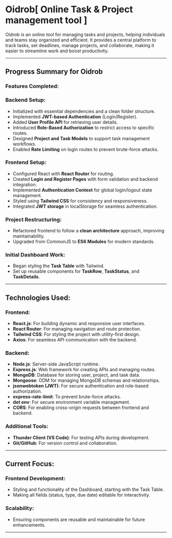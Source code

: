 # Oidrob[ Online Task & Project management tool ]

Oidrob is an online tool for managing tasks and projects, helping individuals and teams stay organized and efficient. It provides a central platform to track tasks, set deadlines, manage projects, and collaborate, making it easier to streamline work and boost productivity.

---

## Progress Summary for Oidrob

### **Features Completed**:

### **Backend Setup**:

- Initialized with essential dependencies and a clean folder structure.
- Implemented **JWT-based Authentication** (Login/Register).
- Added **User Profile API** for retrieving user details.
- Introduced **Role-Based Authorization** to restrict access to specific routes.
- Designed **Project and Task Models** to support task management workflows.
- Enabled **Rate Limiting** on login routes to prevent brute-force attacks.

### **Frontend Setup**:

- Configured React with **React Router** for routing.
- Created **Login and Register Pages** with form validation and backend integration.
- Implemented **Authentication Context** for global login/logout state management.
- Styled using **Tailwind CSS** for consistency and responsiveness.
- Integrated **JWT storage** in localStorage for seamless authentication.

### **Project Restructuring**:

- Refactored frontend to follow a **clean architecture** approach, improving maintainability.
- Upgraded from CommonJS to **ES6 Modules** for modern standards.

### **Initial Dashboard Work**:
 
- Began styling the **Task Table** with Tailwind.
- Set up reusable components for **TaskRow**, **TaskStatus**, and **TaskDetails**.

---

## **Technologies Used**:

### **Frontend**:

- **React.js**: For building dynamic and responsive user interfaces.
- **React Router**: For managing navigation and route protection.
- **Tailwind CSS**: For styling the project with utility-first design.
- **Axios**: For seamless API communication with the backend.

### **Backend**:

- **Node.js**: Server-side JavaScript runtime.
- **Express.js**: Web framework for creating APIs and managing routes.
- **MongoDB**: Database for storing user, project, and task data.
- **Mongoose**: ODM for managing MongoDB schemas and relationships.
- **jsonwebtoken (JWT)**: For secure authentication and role-based authorization.
- **express-rate-limit**: To prevent brute-force attacks.
- **dot env**: For secure environment variable management.
- **CORS**: For enabling cross-origin requests between frontend and backend.

### **Additional Tools**:
- **Thunder Client (VS Code)**: For testing APIs during development.
- **Git/GitHub**: For version control and collaboration.

---

## **Current Focus**:

### **Frontend Development**:

- Styling and functionality of the Dashboard, starting with the Task Table.
- Making all fields (status, type, due date) editable for interactivity.

### **Scalability**:

- Ensuring components are reusable and maintainable for future enhancements.

----
